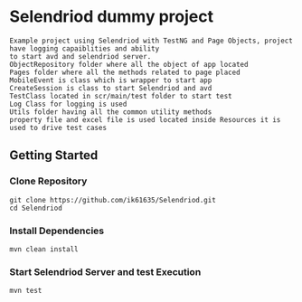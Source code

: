 # Selendriod dummy project
```
Example project using Selendriod with TestNG and Page Objects, project have logging capaiblities and ability
to start avd and selendriod server.
ObjectRepository folder where all the object of app located
Pages folder where all the methods related to page placed
MobileEvent is class which is wrapper to start app
CreateSession is class to start Selendriod and avd
TestClass located in scr/main/test folder to start test
Log Class for logging is used
Utils folder having all the common utility methods
property file and excel file is used located inside Resources it is used to drive test cases
```





## Getting Started

### Clone Repository

```
git clone https://github.com/ik61635/Selendriod.git
cd Selendriod
```

### Install Dependencies

```
mvn clean install
```

### Start Selendriod Server and test Execution

```
mvn test
```
